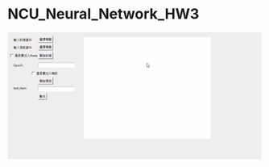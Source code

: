 # NCU_Neural_Network_HW3

![image](https://github.com/jim0428/NCU_Neural_Network_HW3/blob/master/%E9%A1%9E%E7%A5%9E%E7%B6%93%E7%B6%B2%E8%B7%AF-%E4%BD%9C%E6%A5%AD%E4%B8%89.gif)
